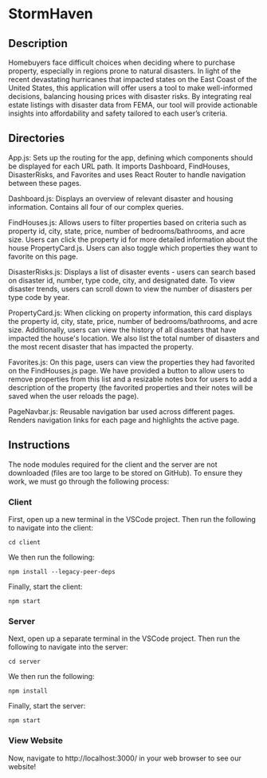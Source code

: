 # StormHaven

## Description

Homebuyers face difficult choices when deciding where to purchase property, especially in regions prone to natural disasters. In light of the recent devastating hurricanes that impacted states on the East Coast of the United States, this application will offer users a tool to make well-informed decisions, balancing housing prices with disaster risks. By integrating real estate listings with disaster data from FEMA, our tool will provide actionable insights into affordability and safety tailored to each user’s criteria. 

## Directories

App.js: Sets up the routing for the app, defining which components should be displayed for each URL path. It imports Dashboard, FindHouses, DisasterRisks, and Favorites and uses React Router to handle navigation between these pages.

Dashboard.js: Displays an overview of relevant disaster and housing information. Contains all four of our complex queries.

FindHouses.js: Allows users to filter properties based on criteria such as property id, city, state, price, number of bedrooms/bathrooms, and acre size. Users can click the property id for more detailed information about the house PropertyCard.js. Users can also toggle which properties they want to favorite on this page. 

DisasterRisks.js: Displays a list of disaster events - users can search based on disaster id, number, type code, city, and designated date. To view disaster trends, users can scroll down to view the number of disasters per type code by year. 

PropertyCard.js: When clicking on property information, this card displays the property id, city, state, price, number of bedrooms/bathrooms, and acre size. Additionally, users can view the history of all disasters that have impacted the house's location. We also list the total number of disasters and the most recent disaster that has impacted the property. 

Favorites.js: On this page, users can view the properties they had favorited on the FindHouses.js page. We have provided a button to allow users to remove properties from this list and a resizable notes box for users to add a description of the property (the favorited properties and their notes will be saved when the user reloads the page).

PageNavbar.js: Reusable navigation bar used across different pages. Renders navigation links for each page and highlights the active page.

## Instructions

The node modules required for the client and the server are not downloaded (files are too large to be stored on GitHub). To ensure they work, we must go through the following process:

### Client

First, open up a new terminal in the VSCode project. Then run the following to navigate into the client:

    cd client

We then run the following:

    npm install --legacy-peer-deps

Finally, start the client:

    npm start

### Server

Next, open up a separate terminal in the VSCode project. Then run the following to navigate into the server:

    cd server

We then run the following:

    npm install

Finally, start the server:

    npm start

### View Website

Now, navigate to http://localhost:3000/ in your web browser to see our website!
